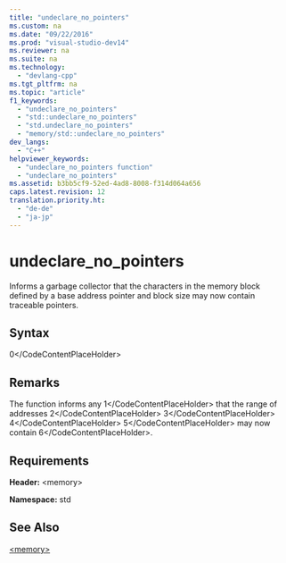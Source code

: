 ```yaml
---
title: "undeclare_no_pointers"
ms.custom: na
ms.date: "09/22/2016"
ms.prod: "visual-studio-dev14"
ms.reviewer: na
ms.suite: na
ms.technology: 
  - "devlang-cpp"
ms.tgt_pltfrm: na
ms.topic: "article"
f1_keywords: 
  - "undeclare_no_pointers"
  - "std::undeclare_no_pointers"
  - "std.undeclare_no_pointers"
  - "memory/std::undeclare_no_pointers"
dev_langs: 
  - "C++"
helpviewer_keywords: 
  - "undeclare_no_pointers function"
  - "undeclare_no_pointers"
ms.assetid: b3bb5cf9-52ed-4ad8-8008-f314d064a656
caps.latest.revision: 12
translation.priority.ht: 
  - "de-de"
  - "ja-jp"
---
```

# undeclare_no_pointers
Informs a garbage collector that the characters in the memory block defined by a base address pointer and block size may now contain traceable pointers.  
  
## Syntax  
  
<CodeContentPlaceHolder>0\</CodeContentPlaceHolder>  
## Remarks  
 The function informs any <CodeContentPlaceHolder>1\</CodeContentPlaceHolder> that the range of addresses <CodeContentPlaceHolder>2\</CodeContentPlaceHolder> <CodeContentPlaceHolder>3\</CodeContentPlaceHolder> <CodeContentPlaceHolder>4\</CodeContentPlaceHolder> <CodeContentPlaceHolder>5\</CodeContentPlaceHolder> may now contain <CodeContentPlaceHolder>6\</CodeContentPlaceHolder>.  
  
## Requirements  
 **Header:** \<memory>  
  
 **Namespace:** std  
  
## See Also  
 [\<memory>](../vs140/-memory-.md)